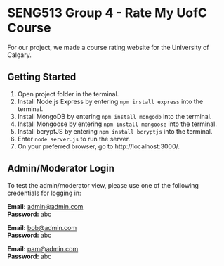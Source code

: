 # SENG513 Group 4 - Rate My UofC Course

For our project, we made a course rating website for the University of Calgary.

## Getting Started

1. Open project folder in the terminal.
2. Install Node.js Express by entering `npm install express` into the terminal.
3. Install MongoDB by entering `npm install mongodb` into the terminal.
4. Install Mongoose by entering `npm install mongoose` into the terminal.
5. Install bcryptJS by entering `npm install bcryptjs` into the terminal.
6. Enter `node server.js` to run the server.
7. On your preferred browser, go to http://localhost:3000/.

## Admin/Moderator Login

To test the admin/moderator view, please use one of the following credentials for logging in:

**Email:** admin@admin.com  <br/>
**Password:** abc 

**Email:** bob@admin.com  <br/>
**Password:** abc 

**Email:** pam@admin.com  <br/>
**Password:** abc 
